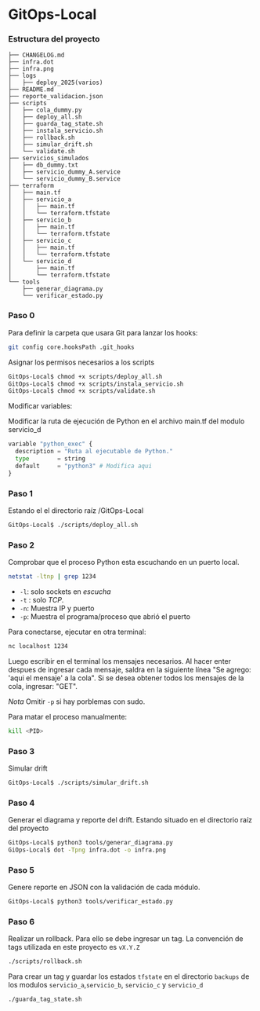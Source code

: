 # GitOps-Local

### Estructura del proyecto

```text
├── CHANGELOG.md
├── infra.dot
├── infra.png
├── logs
│   ├── deploy_2025(varios)
├── README.md
├── reporte_validacion.json
├── scripts
│   ├── cola_dummy.py
│   ├── deploy_all.sh
│   ├── guarda_tag_state.sh
│   ├── instala_servicio.sh
│   ├── rollback.sh
│   ├── simular_drift.sh
│   └── validate.sh
├── servicios_simulados
│   ├── db_dummy.txt
│   ├── servicio_dummy_A.service
│   └── servicio_dummy_B.service
├── terraform
│   ├── main.tf
│   ├── servicio_a
│   │   ├── main.tf
│   │   └── terraform.tfstate
│   ├── servicio_b
│   │   ├── main.tf
│   │   └── terraform.tfstate
│   ├── servicio_c
│   │   ├── main.tf
│   │   └── terraform.tfstate
│   └── servicio_d
│       ├── main.tf
│       └── terraform.tfstate
└── tools
    ├── generar_diagrama.py
    └── verificar_estado.py
```


### Paso 0

Para definir la carpeta que usara Git para lanzar los hooks:

```sh
git config core.hooksPath .git_hooks
```

Asignar los permisos necesarios a los scripts

```sh
GitOps-Local$ chmod +x scripts/deploy_all.sh
GitOps-Local$ chmod +x scripts/instala_servicio.sh
GitOps-Local$ chmod +x scripts/validate.sh
```

Modificar variables:

Modificar la ruta de ejecución de Python en el archivo main.tf del modulo servicio_d

```python
variable "python_exec" {
  description = "Ruta al ejecutable de Python."
  type        = string
  default     = "python3" # Modifica aqui
}
```

### Paso 1
Estando el el directorio raíz /GitOps-Local

```sh
GitOps-Local$ ./scripts/deploy_all.sh 
```

### Paso 2
Comprobar que el proceso Python esta escuchando en un puerto local.

```sh
netstat -ltnp | grep 1234
```

- `-l`: solo sockets en *escucha*
- `-t` : solo *TCP*.
- `-n`: Muestra IP y puerto
- `-p`: Muestra el programa/proceso que abrió el puerto


Para conectarse, ejecutar en otra terminal:

```sh
nc localhost 1234
```

Luego escribir en el terminal los mensajes necesarios. Al hacer enter despues de ingresar cada mensaje, saldra en la siguiente línea "Se agrego: 'aqui el mensaje' a la cola". Si se desea obtener todos los mensajes de la cola, ingresar: "GET".

*Nota*
Omitir `-p` si hay porblemas con sudo.



Para matar el proceso manualmente:

```sh
kill <PID>
```

### Paso 3

Simular drift

```sh
GitOps-Local$ ./scripts/simular_drift.sh
```


### Paso 4
Generar el diagrama y reporte del drift.
Estando situado en el directorio raíz del proyecto

```sh
GitOps-Local$ python3 tools/generar_diagrama.py
GiOps-Local$ dot -Tpng infra.dot -o infra.png
```

### Paso 5
Genere reporte en JSON con la validación de cada módulo.

```sh
GitOps-Local$ python3 tools/verificar_estado.py 
```

### Paso 6
Realizar un rollback. Para ello se debe ingresar un tag. La convención de tags utilizada en este proyecto es `vX.Y.Z`

```sh
./scripts/rollback.sh
```

Para crear un tag y guardar los estados `tfstate` en el directorio `backups` de los modulos `servicio_a`,`servicio_b`, `servicio_c` y `servicio_d`

```sh
./guarda_tag_state.sh
```

